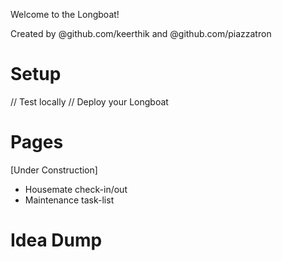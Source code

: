 Welcome to the Longboat!

Created by @github.com/keerthik and @github.com/piazzatron

# Setup
// Test locally
// Deploy your Longboat

# Pages
[Under Construction]
- Housemate check-in/out
- Maintenance task-list

# Idea Dump

